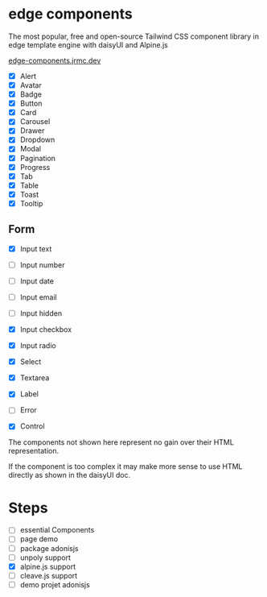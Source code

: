 # edge components

The most popular, free and open-source Tailwind CSS component library in edge template engine with daisyUI and Alpine.js

[edge-components.jrmc.dev](https://edge-components.jrmc.dev)

- [x] Alert
- [x] Avatar
- [x] Badge
- [x] Button
- [x] Card
- [x] Carousel
- [x] Drawer
- [x] Dropdown
- [x] Modal
- [x] Pagination
- [x] Progress
- [x] Tab
- [x] Table
- [x] Toast
- [x] Tooltip

## Form
- [x] Input text
- [ ] Input number
- [ ] Input date
- [ ] Input email
- [ ] Input hidden
- [x] Input checkbox
- [x] Input radio
- [x] Select
- [x] Textarea
- [x] Label
- [ ] Error
- [x] Control


The components not shown here represent no gain over their HTML representation.

If the component is too complex it may make more sense to use HTML directly as shown in the daisyUI doc. 

# Steps

- [ ] essential Components
- [ ] page demo
- [ ] package adonisjs
- [ ] unpoly support
- [x] alpine.js support
- [ ] cleave.js support
- [ ] demo projet adonisjs
